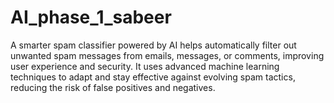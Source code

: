 # AI_phase_1_sabeer

A smarter spam classifier powered by AI helps automatically filter out unwanted spam messages from emails, messages, or comments, improving user experience and security. It uses advanced machine learning techniques to adapt and stay effective against evolving spam tactics, reducing the risk of false positives and negatives.
